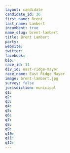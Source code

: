 ```yaml
---
layout: candidate
candidate_id: 36
first_name: Brent
last_name: Lambert
incumbent: true
name_slug: brent-lambert
title: Brent Lambert
party: 
website: 
twitter: 
facebook: 
bio: 
race_id: 11
div_id: east-ridge-mayor
race_name: East Ridge Mayor
image: brent-lambert.jpg
survey: false
jurisdiction: municipal
q1: 
q2: 
q3: 
q4: 
q5: 
q6: 
q7: 
q8: 
q9: 
q10: 
q11: 
q12: 
---
```


